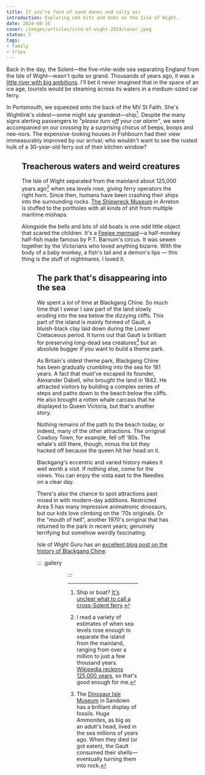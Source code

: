 ```yaml
---
title: If you’re fond of sand dunes and salty air
introduction: Exploring odd bits and bobs on the Isle of Wight.
date: 2024-08-16
cover: /images/articles/isle-of-wight-2024/cover.jpeg
status: 2
tags:
- family
- trips
---
```

Back in the day, the Solent—the five-mile-wide sea separating England from the Isle of Wight—wasn't quite so grand. Thousands of years ago, it was a [little river with big ambitions](https://en.wikipedia.org/wiki/River_Solent). I'll bet it never imagined that in the space of an ice age, tourists would be steaming across its waters in a medium-sized car ferry.

In Portsmouth, we squeezed onto the back of the MV St Faith. She's Wightlink's oldest—some might say grandest—ship[^ship]. Despite the many signs alerting passengers to _"please turn off your car alarm"_, we were accompanied on our crossing by a surprising chorus of beeps, boops and nee-nors. The expensive-looking houses in Fishbourn had their view immeasurably improved by our arrival; who wouldn't want to see the rusted hulk of a 30-year-old ferry out of their kitchen window?

<figure url="/images/articles/isle-of-wight-2024/IsleOfWightFromTheISS.jpg" caption="The Isle of Wight taken by astronaut Chris Hadfield from the International Space Station. You can see how the extinct river Solent became the Solent channel as the sea level rose." classes="wide">

## Treacherous waters and weird creatures

The Isle of Wight separated from the mainland about 125,000 years ago[^age] when sea levels rose, giving ferry operators the right horn. Since then, humans have been crashing their ships into the surrounding rocks. [The Shipwreck Museum](https://museum.maritimearchaeologytrust.org/) in Arreton is stuffed to the portholes with all kinds of shit from multiple maritime mishaps. 

Alongside the bells and bits of old boats is one odd little object that scared the children. It's a [Feejee mermaid](https://en.wikipedia.org/wiki/Fiji_mermaid)—a half-monkey half-fish made famous by P.T. Barnum's circus. It was sewen together by the Victorians who loved anything bizarre. With the body of a baby monkey, a fish's tail and a demon's lips — this thing is the stuff of nightmares. I loved it.

<figure url="/images/articles/isle-of-wight-2024/feejee.jpeg" caption="The mermaid—or, more accurately, merman—at the Shipwreck museum; its grotesque mouth twisted into a smile. I swear it moved.">

## The park that's disappearing into the sea
We spent a _lot_ of time at Blackgang Chine. So much time that I swear I saw part of the land slowly eroding into the sea below the dizzying cliffs. This part of the island is mainly formed of Gault, a bluish-black clay laid down during the Lower Cretaceous period. It turns out that Gault is brilliant for preserving long-dead sea creatures[^fossils] but an absolute bugger if you want to build a theme park.

As Britain's oldest theme park, Blackgang Chine has been gradually crumbling into the sea for 181 years. A fact that must've escaped its founder, Alexander Dabell, who brought the land in 1842. He attracted visitors by building a complex series of steps and paths down to the beach below the cliffs. He also brought a rotten whale carcass that he displayed to Queen Victoria, but that's another story.  

Nothing remains of the path to the beach today, or indeed, many of the other attractions. The orriginal Cowboy Town, for example, fell off ‘80s. The whale's still there, though, minus the bit they hacked off because the queen hit her head on it.

Blackgang's eccentric and varied history makes it well worth a visit. If nothing else, come for the views. You can enjoy the vista east to the Needles on a clear day. 

There's also the chance to spot attractions past mixed in with modern-day additions. Restricted Area 5 has many impressive animatronic dinosaurs, but our kids love climbing on the ‘70s originals. Or the "mouth of hell", another 1970's orriginal that has returned to the park in recent years; genuinely terrifying but somehow weirdly fascinating.

Isle of Wight Guru has an [excellent blog post on the history of Blackgang Chine](https://www.isleofwightguru.co.uk/blog/blackgang-chine-a-not-very-brief-history).

::: .gallery
<figure url="/images/articles/isle-of-wight-2024/cover.jpeg" caption="Katie, enjoying the spectacular view from Blackgang Chine.">

<figure url="/images/articles/isle-of-wight-2024/mouth-of-hell.jpeg" caption="Rootwo sticks his head out of the eye of the mouth of hell.">
:::


[^ship]: Ship or boat? [It's unclear what to call a cross-Solent ferry](https://www.dictionary.com/e/boat-vs-ship/).
[^age]: I read a variety of estimates of when sea levels rose enough to separate the island from the mainland, ranging from over a million to just a few thousand years. [Wikipedia reckons 125,000 years](https://en.wikipedia.org/wiki/Isle_of_Wight#Geology), so that's good enough for me.
[^fossils]: The [Dinosaur Isle Museum](https://www.dinosaurisle.com/) in Sandown has a brilliant display of fossils. Huge Ammonites, as big as an adult's head, lived in the sea millions of years ago. When they died (or got eaten), the Gault consumed their shells—eventually turning them into rock.